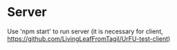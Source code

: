 # Server

Use 'npm start' to run server (it is necessary for client, https://github.com/LivingLeafFromTagil/UrFU-test-client)

